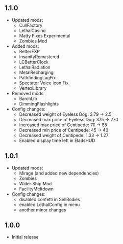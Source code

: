 ## 1.1.0
- Updated mods:
	- CullFactory
	- LethalCasino
	- Matty Fixes Experimental
	- Zombies Mod
- Added mods:
	- BetterEXP
	- InsanityRemastered
	- LCBetterClock
	- LethalRadiation
	- MetalRecharging
	- PathfindingLagFix
	- Spectator Voice Icon Fix
	- VertexLibrary
- Removed mods:
	- BarchLib
	- DimmingFlashlights
- Config changes:
	- Decreased weight of Eyeless Dog: 3.79 -> 2.5
	- Decreased max price of Eyeless Dog: 375 -> 270
	- Increased max price of Centipede: 70 -> 85
	- Decreased min price of Centipede: 45 -> 40
	- Decreased weight of Centipede: 1.33 -> 1.27
	- Enabled display time left in EladsHUD

## 1.0.1
- Updated mods:
	- Mirage (and added new dependencies)
	- Zombies
	- Wider Ship Mod
	- FacilityMeltdown
- Config changes:
	- disabled confetti in SellBodies
	- enabled LethalConfig in menu
	- another minor changes

## 1.0.0
- Initial release